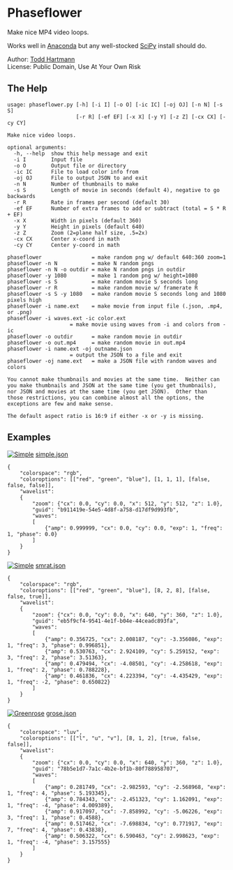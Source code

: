 # Phaseflower

Make nice MP4 video loops.

Works well in [Anaconda](https://www.anaconda.com/)
but any well-stocked [SciPy](https://scipy.org/) install should do.

Author: [Todd Hartmann](https://github.com/ToddHartmann)\
License:  Public Domain, Use At Your Own Risk

## The Help
```
usage: phaseflower.py [-h] [-i I] [-o O] [-ic IC] [-oj OJ] [-n N] [-s S]
                      [-r R] [-ef EF] [-x X] [-y Y] [-z Z] [-cx CX] [-cy CY]

Make nice video loops.

optional arguments:
  -h, --help  show this help message and exit
  -i I        Input file
  -o O        Output file or directory
  -ic IC      File to load color info from
  -oj OJ      File to output JSON to and exit
  -n N        Number of thumbnails to make
  -s S        Length of movie in seconds (default 4), negative to go backwards
  -r R        Rate in frames per second (default 30)
  -ef EF      Number of extra frames to add or subtract (total = S * R + EF)
  -x X        Width in pixels (default 360)
  -y Y        Height in pixels (default 640)
  -z Z        Zoom (2=plane half size, .5=2x)
  -cx CX      Center x-coord in math
  -cy CY      Center y-coord in math

phaseflower                = make random png w/ default 640:360 zoom=1
phaseflower -n N           = make N random pngs
phaseflower -n N -o outdir = make N random pngs in outdir
phaseflower -y 1080        = make 1 random png w/ height=1080
phaseflower -s S           = make random movie S seconds long
phaseflower -r R           = make random movie w/ framerate R
phaseflower -s S -y 1080   = make random movie S seconds long and 1080 pixels high
phaseflower -i name.ext    = make movie from input file (.json, .mp4, or .png)
phaseflower -i waves.ext -ic color.ext
                    = make movie using waves from -i and colors from -ic
phaseflower -o outdir      = make random movie in outdir
phaseflower -o out.mp4     = make random movie in out.mp4
phaseflower -i name.ext -oj outname.json
                    = output the JSON to a file and exit
phaseflower -oj name.ext   = make a JSON file with random waves and colors

You cannot make thumbnails and movies at the same time.  Neither can
you make thumbnails and JSON at the same time (you get thumbnails),
nor JSON and movies at the same time (you get JSON).  Other than
those restrictions, you can combine almost all the options, the
exceptions are few and make sense.

The default aspect ratio is 16:9 if either -x or -y is missing.
```
## Examples


[![Simple](https://img.youtube.com/vi/7Hb88SFlkUY/0.jpg)](https://www.youtube.com/watch?v=7Hb88SFlkUY)
[simple.json](examples/simple.json)
```
{
    "colorspace": "rgb",
    "coloroptions": [["red", "green", "blue"], [1, 1, 1], [false, false, false]],
    "wavelist":
    {
        "zoom": {"cx": 0.0, "cy": 0.0, "x": 512, "y": 512, "z": 1.0},
        "guid": "b911419e-54e5-4d8f-a758-d17df9d993fb",
        "waves":
        [
            {"amp": 0.999999, "cx": 0.0, "cy": 0.0, "exp": 1, "freq": 1, "phase": 0.0}
        ]
    }
}
```

[![Simple](https://img.youtube.com/vi/xdwipXjREdA/0.jpg)](https://www.youtube.com/watch?v=xdwipXjREdA)
[smrat.json](examples/smrat.json)

```
{
    "colorspace": "rgb",
    "coloroptions": [["red", "green", "blue"], [8, 2, 8], [false, false, true]],
    "wavelist":
    {
        "zoom": {"cx": 0.0, "cy": 0.0, "x": 640, "y": 360, "z": 1.0},
        "guid": "eb5f9cf4-9541-4e1f-b04e-44ceadc893fa",
        "waves":
        [
            {"amp": 0.356725, "cx": 2.008187, "cy": -3.356086, "exp": 1, "freq": 3, "phase": 0.996851},
            {"amp": 0.530763, "cx": 2.924109, "cy": 5.259152, "exp": 3, "freq": 2, "phase": 3.51363},
            {"amp": 0.479494, "cx": -4.08501, "cy": -4.258618, "exp": 1, "freq": 2, "phase": 0.788228},
            {"amp": 0.461836, "cx": 4.223394, "cy": -4.435429, "exp": 1, "freq": -2, "phase": 0.650822}
        ]
    }
}
```

[![Greenrose](https://img.youtube.com/vi/QxRH4npChq4/0.jpg)](https://www.youtube.com/watch?v=QxRH4npChq4)
[grose.json](examples/grose.json)
```
{
    "colorspace": "luv",
    "coloroptions": [["l", "u", "v"], [8, 1, 2], [true, false, false]],
    "wavelist":
    {
        "zoom": {"cx": 0.0, "cy": 0.0, "x": 640, "y": 360, "z": 1.0},
        "guid": "78b5e1d7-7a1c-4b2e-bf1b-80f788958707",
        "waves":
        [
            {"amp": 0.281749, "cx": -2.982593, "cy": -2.568968, "exp": 1, "freq": 4, "phase": 5.193345},
            {"amp": 0.784343, "cx": -2.451323, "cy": 1.162091, "exp": 1, "freq": -4, "phase": 4.009389},
            {"amp": 0.917097, "cx": -7.858992, "cy": -5.06226, "exp": 3, "freq": 1, "phase": 0.4588},
            {"amp": 0.517462, "cx": -7.698834, "cy": 0.771917, "exp": 7, "freq": 4, "phase": 0.43838},
            {"amp": 0.506322, "cx": 6.590463, "cy": 2.998623, "exp": 1, "freq": -4, "phase": 3.157555}
        ]
    }
}
```
